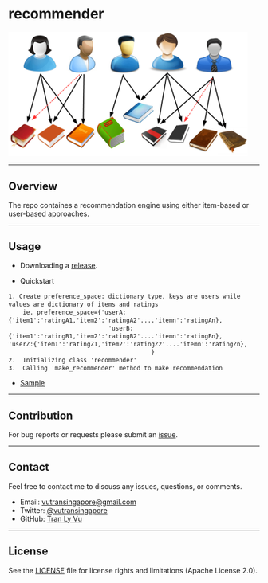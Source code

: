 # **recommender**

<img src="img/recommender.png" width="480" alt="Combined Image" />

---
Overview
---

The repo containes a recommendation engine using either item-based or user-based approaches.

---
Usage
---

- Downloading a [release](https://github.com/tranlyvu/recommender/releases).

- Quickstart

```
1. Create preference_space: dictionary type, keys are users while values are dictionary of items and ratings
    ie. preference_space={'userA:{'item1':'ratingA1,'item2':'ratingA2'....'itemn':'ratingAn},
							'userB:{'item1':'ratingB1,'item2':'ratingB2'....'itemn':'ratingBn},								 'userZ:{'item1':'ratingZ1,'item2':'ratingZ2'....'itemn':'ratingZn},
										}
2.	Initializing class 'recommender'
3.	Calling 'make_recommender' method to make recommendation 
```

- [Sample](https://github.com/tranlyvu/recommender/tree/master/sample)

---
Contribution
---
For bug reports or requests please submit an [issue](https://github.com/tranlyvu/recommender/issues).

---
Contact
---

Feel free to contact me to discuss any issues, questions, or comments.
*  Email: vutransingapore@gmail.com
*  Twitter: [@vutransingapore](https://twitter.com/vutransingapore)
*  GitHub: [Tran Ly Vu](https://github.com/tranlyvu)

---
License
---

See the [LICENSE](https://github.com/tranlyvu/recommender/blob/master/LICENSE) file for license rights and limitations (Apache License 2.0).


